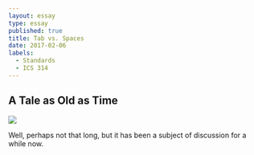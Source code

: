 ```yaml
---
layout: essay
type: essay
published: true
title: Tab vs. Spaces
date: 2017-02-06
labels:
  - Standards
  - ICS 314
---
```


## A Tale as Old as Time

<img class="ui tiny left circular floated image" src="../images/spaces.jpg">

Well, perhaps not that long, but it has been a subject of discussion for a while now. 

